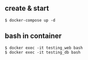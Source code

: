 ## create & start
```
$ docker-compose up -d
```

## bash in container
```
$ docker exec -it testing_web bash
$ docker exec -it testing_db bash
```